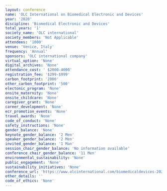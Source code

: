 ```yaml
---
layout: conference 
name: 'OLC International on Biomedical Electronic and Devices'
year: '2020'
discipline: 'Biomedical Electronic and Devices'
total_years: '1'
society_name: 'OLC international'
society_members: 'Not Applicable'
attendees: '1000'
venue: 'Venice, Italy'
frequency: 'Annual'
sponsors: 'OLC international company'
virtual_option: 'None'
digital_archives: 'None'
attendance_cost: ' $2000-4000'
registration_fee: '$299-$999'
carbon_footprint: '2000'
other_carbon_footprint: '500'
electonic_program: 'None'
onsite_maternity: 'None'
onsite_childcare: 'None'
caregiver_grant: 'None'
career_development: 'None'
ecr_promotion_events: 'None'
travel_awards: 'None'
code_of_conduct: 'None'
safety_instructions: 'None'
gender_balance: 'None'
keynote_gender_balance: '2 Men'
speaker_gender_balance: '2 Men'
invited_gender_balance: '1 Man'
session_chair_gender_balance: 'No information available'
conference_chair_gender_balance: '11 Men'
environmental_sustainability: 'None'
public_engagement: 'None'
sustainability_initiatives: 'None'
conference_url: 'https://www.olcinternational.com/biomedicaldevices-2020//'
other_details: ''
code_of_ethics: 'None'
---
```

